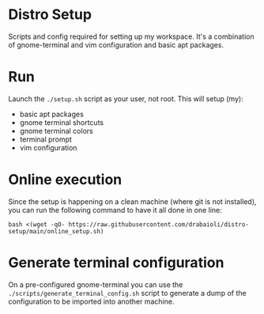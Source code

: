 # Distro Setup

Scripts and config required for setting up my workspace. It's a combination of gnome-terminal and vim configuration and basic apt packages.

# Run

Launch the `./setup.sh` script as your user, not root. This will setup (my):
- basic apt packages
- gnome terminal shortcuts
- gnome terminal colors
- terminal prompt
- vim configuration

# Online execution

Since the setup is happening on a clean machine (where git is not installed), you can run the following command to have it all done in one line:

```
bash <(wget -qO- https://raw.githubusercontent.com/drabaioli/distro-setup/main/online_setup.sh)
```

# Generate terminal configuration

On a pre-configured gnome-terminal you can use the `./scripts/generate_terminal_config.sh` script to generate a dump of the configuration to be imported into another machine.
